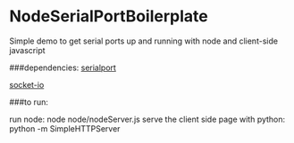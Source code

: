 # NodeSerialPortBoilerplate
Simple demo to get serial ports up and running with node and client-side javascript

###dependencies:
[serialport](https://www.npmjs.com/package/serialport)

[socket-io](https://www.npmjs.com/package/socket.io)

###to run:

run node: node node/nodeServer.js
serve the client side page with python: python -m SimpleHTTPServer
